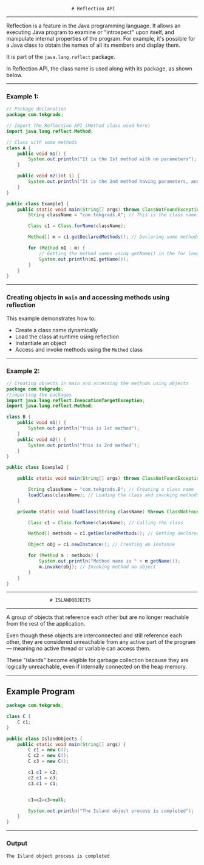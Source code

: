 							# Reflection API

---

Reflection is a feature in the Java programming language. It allows an executing Java program to examine or "introspect" upon itself,
and manipulate internal properties of the program. For example, it's possible for a Java class to obtain the names of all its members and display them.

It is part of the `java.lang.reflect` package.

In Reflection API, the class name is used along with its package, as shown below.

---

### Example 1:

```java
// Package declaration
package com.tekgrads;

// Import the Reflection API (Method class used here)
import java.lang.reflect.Method;

// Class with some methods
class A {
    public void m1() {
        System.out.println("It is the 1st method with no parameters");
    }

    public void m2(int i) {
        System.out.println("It is the 2nd method having parameters, and the value is " + i);
    }
}

public class Example1 {
    public static void main(String[] args) throws ClassNotFoundException {
        String className = "com.tekgrads.A"; // This is the class name using package

        Class c1 = Class.forName(className);

        Method[] m = c1.getDeclaredMethods(); // Declaring some methods

        for (Method m1 : m) {
            // Getting the method names using getName() in the for loop
            System.out.println(m1.getName());
        }
    }
}
```







---

### Creating objects in `main` and accessing methods using reflection

This example demonstrates how to:

* Create a class name dynamically
* Load the class at runtime using reflection
* Instantiate an object
* Access and invoke methods using the `Method` class

---

### Example 2:

```java
// Creating objects in main and accessing the methods using objects
package com.tekgrads;
//importing the packages
import java.lang.reflect.InvocationTargetException;
import java.lang.reflect.Method;

class B {
    public void m1() {
        System.out.println("this is 1st method");
    }
    public void m2() {
        System.out.println("this is 2nd method");
    }
}

public class Example2 {

    public static void main(String[] args) throws ClassNotFoundException, InstantiationException, IllegalAccessException, InvocationTargetException {

        String className = "com.tekgrads.B"; // Creating a class name
        loadClass(className); // Loading the class and invoking methods
    }

    private static void loadClass(String className) throws ClassNotFoundException, InstantiationException, IllegalAccessException, InvocationTargetException {

        Class c1 = Class.forName(className); // Calling the class

        Method[] methods = c1.getDeclaredMethods(); // Getting declared methods

        Object obj = c1.newInstance(); // Creating an instance

        for (Method m : methods) {
            System.out.println("Method name is " + m.getName());
            m.invoke(obj); // Invoking method on object
        }
    }
}
```

---








					# ISLANDOBJECTS

---

A group of objects that reference each other but are no longer reachable from the rest of the application.

Even though these objects are interconnected and still reference each other,
they are considered unreachable from any active part of the program — meaning no active thread or variable can access them.

These "islands" become eligible for garbage collection because they are logically unreachable, even if internally connected on the heap memory.

---

## Example Program

```java
package com.tekgrads;

class C {
    C c1;
}

public class IslandObjects {
    public static void main(String[] args) {
        C c1 = new C();
        C c2 = new C();
        C c3 = new C();

        c1.c1 = c2;
        c2.c1 = c3;
        c3.c1 = c1;


        c1=c2=c3=null;

        System.out.println("The Island object process is completed");
    }
}
```

---

### Output

```
The Island object process is completed
```


